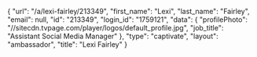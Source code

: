 {
    "url": "\/a\/lexi-fairley\/213349",
    "first_name": "Lexi",
    "last_name": "Fairley",
    "email": null,
    "id": "213349",
    "login_id": "1759121",
    "data": {
        "profilePhoto": "\/\/sitecdn.tvpage.com\/player\/logos\/default_profile.jpg",
        "job_title": "Assistant Social Media Manager"
    },
    "type": "captivate",
    "layout": "ambassador",
    "title": "Lexi Fairley"
}